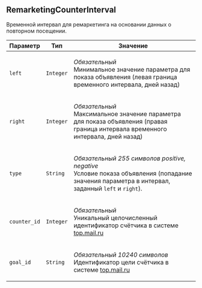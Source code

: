 
## RemarketingCounterInterval

Временной интервал для ремаркетинга на основании данных о повторном
посещении.

<table>
    <thead>
        <tr><th>Параметр</th><th>Тип</th><th>Значение</th></tr>
    </thead>
    <tbody>
        <tr>
            <td><code>left</code></td>
            <td><code>Integer</code></td>
            <td><p><em>Обязательный</em> <br />Минимальное значение параметра для показа объявления (левая граница временного интервала, дней назад)</p></td>
        </tr><tr>
            <td><code>right</code></td>
            <td><code>Integer</code></td>
            <td><p><em>Обязательный</em> <br />Максимальное значение параметра для показа объявления (правая граница интервала временного интервала, дней назад)</p></td>
        </tr><tr>
            <td><code>type</code></td>
            <td><code>String</code></td>
            <td><p><em>Обязательный</em> <em>255 символов</em> <em>positive, negative</em><br />Условие показа объявления (попадание значения параметра в интервал, заданный <code>left</code> и <code>right</code>).</p></td>
        </tr><tr>
            <td><code>counter_id</code></td>
            <td><code>Integer</code></td>
            <td><p><em>Обязательный</em> <br />Уникальный целочисленный идентификатор счётчика в системе <a href="http://top.mail.ru/">top.mail.ru</a></p></td>
        </tr><tr>
            <td><code>goal_id</code></td>
            <td><code>String</code></td>
            <td><p><em>Обязательный</em> <em>10240 символов</em> <br />Идентификатор цели счётчика в системе <a href="http://top.mail.ru/">top.mail.ru</a></p></td>
        </tr>
    </tbody>
</table>
